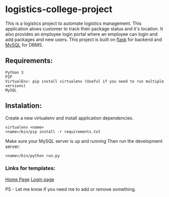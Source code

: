 # logistics-college-project


This is a logistics project to automate logistics management. This application alows customer to track their package status and it's location. It also provides an employee login portal where an employee can login and add packages and new users. This project is built on [flask](http://flask.pocoo.org/) for backend and [MySQL](https://www.mysql.com/) for DBMS.


## Requirements:

```
Python 3 
PIP
VirtualEnv: pip install virtualenv (Useful if you need to run multiple versions)
MySQL
```

## Instalation:

Create a new virtualenv and install application dependencies.

```
virtualenv <name>
<name>/bin/pip install -r requirements.txt
```

Make sure your MySQL server is up and running
Then run the development server:

```
<name>/bin/python run.py
```

### Links for templates:

[Home Page](https://freewebsitetemplates.com/preview/logistics/index.html)
[Login page](https://dribbble.com/shots/2385490--001-Sign-In-Page/attachments/459757)

PS - Let me know if you need me to add or remove something.
